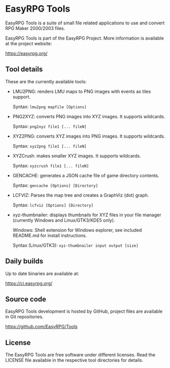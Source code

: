 EasyRPG Tools
=============

EasyRPG Tools is a suite of small file related applications to use and
convert RPG Maker 2000/2003 files.

EasyRPG Tools is part of the EasyRPG Project.
More information is available at the project website:

https://easyrpg.org/


Tool details
------------

These are the currently available tools:

 * LMU2PNG: renders LMU maps to PNG images with events as tiles support.

   Syntax: `lmu2png mapfile [Options]`

 * PNG2XYZ: converts PNG images into XYZ images. It supports wildcards.

   Syntax: `png2xyz file1 [... fileN]`

 * XYZ2PNG: converts XYZ images into PNG images. It supports wildcards.

   Syntax: `xyz2png file1 [... fileN]`

 * XYZCrush: makes smaller XYZ images. It supports wildcards.

   Syntax: `xyzcrush file1 [... fileN]`

 * GENCACHE: generates a JSON cache file of game directory contents.

   Syntax: `gencache [Options] [Directory]`
   
 * LCFVIZ: Parses the map tree and creates a GraphViz (dot) graph.

   Syntax: `lcfviz [Options] [Directory]`

 * xyz-thumbnailer: displays thumbnails for XYZ files in your file manager
                    (currently Windows and Linux/GTK3/KDE5 only).

   Windows: Shell extension for Windows explorer, see included README.md for
            install instructions.

   Syntax (Linux/GTK3): `xyz-thumbnailer input output [size]`


Daily builds
------------

Up to date binaries are available at:

https://ci.easyrpg.org/


Source code
-----------

EasyRPG Tools development is hosted by GitHub, project files are available in
Git repositories.

https://github.com/EasyRPG/Tools


License
-------

The EasyRPG Tools are free software under different licenses. Read the LICENSE
file available in the respective tool directories for details.
